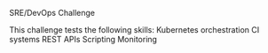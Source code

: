 SRE/DevOps Challenge
 
This challenge tests the following skills:
Kubernetes orchestration
CI systems
REST APIs
Scripting
Monitoring
